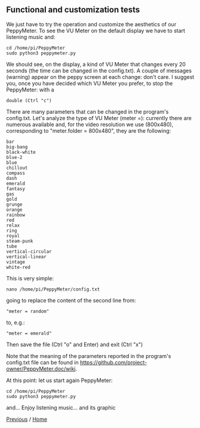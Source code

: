 ## Functional and customization tests

We just have to try the operation and customize the aesthetics of our PeppyMeter.
To see the VU Meter on the default display we have to start listening music and:
```
cd /home/pi/PeppyMeter
sudo python3 peppymeter.py
```
We should see, on the display, a kind of VU Meter that changes every 20 seconds (the time can be changed in the config.txt).
A couple of messages (warning) appear on the peppy screen at each change: don't care.
I suggest you, once you have decided which VU Meter you prefer, to stop the PeppyMeter:
with a 
```
double (Ctrl "c")
```
There are many parameters that can be changed in the program's config.txt. Let's analyze the type of VU Meter (meter =): currently there are numerous available and, for the video resolution we use (800x480), corresponding to "meter.folder = 800x480", they are the following:
```
bar
big-bang
black-white
blue-2
blue
chillout
compass
dash
emerald
fantasy
gas
gold
grunge
orange
rainbow
red
relax
ring
royal
steam-punk
tube
vertical-circular
vertical-linear
vintage
white-red
```
This is very simple: 
```
nano /home/pi/PeppyMeter/config.txt
```
going to replace the content of the second line from:
```
"meter = random"
```
to, e.g.:
```
"meter = emerald"
```
Then save the file (Ctrl "o" and Enter)
and exit (Ctrl "x")

Note that the meaning of the parameters reported in the program's config.txt file can be found in https://github.com/project-owner/PeppyMeter.doc/wiki.

At this point: let us start again PeppyMeter:
```
cd /home/pi/PeppyMeter
sudo python3 peppymeter.py
```
and...
Enjoy listening music... and its graphic

[Previous](https://github.com/FdeAlexa/PeppyMeter_and_moOde/blob/main/3_PeppyMeter.md) / [Home](https://github.com/FdeAlexa/PeppyMeter_and_moOde/blob/main/README.md) 
